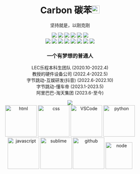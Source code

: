 <!-- <div align="center"> <img src="https://metrics.lecoq.io/CoderSerio?template=classic&config.timezone=Asia%2FShanghai"> </div> -->

<!-- <div align="center">
     <img src="https://img.shields.io/badge/FURRY-CODER-red"/>
     <img src="https://img.shields.io/badge/GROUP-LEC-orange"/>
     <img src="https://img.shields.io/badge/ByteDance-%E5%AD%97%E8%8A%82%E8%B7%B3%E5%8A%A8-blue"/>
     <img src="https://img.shields.io/badge/Alibaba-%E9%98%BF%E9%87%8C%E5%B7%B4%E5%B7%B4-orange"/>
</div> -->
<p align="center">
<h1 height="200px" align="center">Carbon 碳苯<img src="https://cdn.jsdelivr.net/gh/MaleWeb/picture/images/techblog/hi.gif" width="25"></h1>
<div height="200px" align="center">坚持就是，以刚克刚</div>
</p>
<p align="center">
<div align="center">
  <img src="https://img.shields.io/badge/-Git-ee462c?style=flat&logo=git&logoColor=white">
  <img src="https://img.shields.io/badge/-Nginx-408e43?style=flat&logo=nginx&logoColor=white">
  <img src="https://img.shields.io/badge/-Webpack-%232C3A42?style=flat-square&logo=webpack">
  <img src="https://img.shields.io/badge/-Github-black?style=flat&logo=github">
  <img src="https://img.shields.io/badge/-ESLint-%234B32C3?style=flat-square&logo=eslint">
  <img src="https://img.shields.io/badge/-Express-%33A2?style=flat-square&logo=Express">
</div>
<div align="center">
  <img src="https://img.shields.io/badge/-JavaScript-f6da1c?style=flat&logo=javascript&logoColor=white">
  <img src="https://img.shields.io/badge/-TypeScript-2b6dbf?style=flat&logo=typescript&logoColor=white">
  <img src="https://img.shields.io/badge/-Vue-46b882?style=flat&logo=vue.js&logoColor=white">
  <img src="https://img.shields.io/badge/-React-00b4ce?style=flat&logo=react&logoColor=white">
  <img src="https://img.shields.io/badge/-Node.js-3C873A?style=flat&logo=Node.js&logoColor=white">
  <img src="https://img.shields.io/badge/-Koa-33333D?style=flat&logo=koa&logoColor=white">
  <img src="https://img.shields.io/badge/-less-bf608e?style=flat&logo=less&logoColor=white">
  <img src="https://img.shields.io/badge/wechat_miniprogram-09b955?style=flat&logo=wechat&logoColor=white">
</div>
<p></p>

<h3 align="center">一个有梦想的普通人</h3>
<p align="center">
LEC乐程本科生团队 (2020.10-2022.4)<br>
教授的硬件设备公司 (2022.4-2022.5)<br>
字节跳动-互娱研发(抖音) (2022.6-2022.10)<br>
字节跳动-懂车帝 (2023.1-2023.5)<br>
阿里巴巴-淘天集团 (2023.6-至今)<br> 
</p>


<div align="center"> 
    <img src="https://github-readme-streak-stats.herokuapp.com/?user=CoderSerio" /> 
</div>

<div align="center">
  <img alt-"html5" src="https://media.giphy.com/media/XAxylRMCdpbEWUAvr8/giphy.gif" width="100" title="html">
  <img alt="css" src="https://media.giphy.com/media/fsEaZldNC8A1PJ3mwp/giphy.gif" width="100" title="css">
  <img alt="VSCode" src="https://i.giphy.com/media/IdyAQJVN2kVPNUrojM/200.webp" width="100" title="vscode">
  <img alt="python" src="https://i.giphy.com/media/LMt9638dO8dftAjtco/200.webp" width="100" title="python">
  <img alt="javascript" src="https://media3.giphy.com/media/ln7z2eWriiQAllfVcn/200w.webp" width="100" title="javascript">
  <img alt="sublime" src="https://media.giphy.com/media/jnDKffgCfGYOp6cMTK/giphy.gif" width="100" title="sublime">
  <img alt="github" src="https://i.giphy.com/media/KzJkzjggfGN5Py6nkT/200.webp" width="100" title="github">
  <img alt="node" src="https://media.giphy.com/media/kdFc8fubgS31b8DsVu/giphy.gif" width="85" title="node">
</div>
